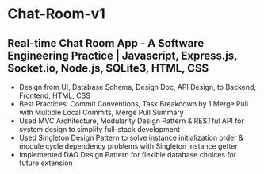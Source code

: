 # Chat-Room-v1

## Real-time Chat Room App - A Software Engineering Practice | Javascript, Express.js, Socket.io, Node.js, SQLite3, HTML, CSS
- Design from UI, Database Schema, Design Doc, API Design, to Backend, Frontend, HTML, CSS
- Best Practices: Commit Conventions, Task Breakdown by 1 Merge Pull with Multiple Local Commits, Merge Pull Summary
- Used MVC Architecture, Modularity Design Pattern & RESTful API for system design to simplify full-stack development
- Used Singleton Design Pattern to solve instance initialization order & module cycle dependency problems with Singleton instance getter
- Implemented DAO Design Pattern for flexible database choices for future extension




